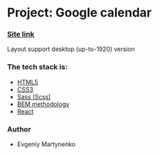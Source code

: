 # Project: Google calendar

### [Site link](https://....netlify.app/)

Layout support desktop (up-to-1920) version

### The tech stack is:

- [HTML5](https://en.wikipedia.org/wiki/HTML5)
- [CSS3](https://en.wikipedia.org/wiki/Cascading_Style_Sheets)
- [Sass (Scss)](https://sass-lang.com/)
- [BEM methodology](https://en.bem.info/methodology/)
- [React](https://reactjs.org/)

### Author

- Evgeniy Martynenko
